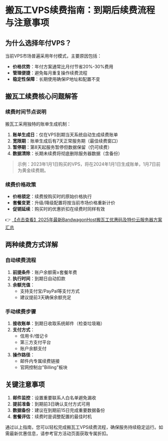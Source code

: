 # 搬瓦工VPS续费指南：到期后续费流程与注意事项

## 为什么选择年付VPS？

当前VPS市场普遍采用年付模式，主要原因包括：
- **价格优势**：年付方案通常比月付节省20%-30%费用
- **管理便捷**：避免每月重复操作续费流程
- **稳定性保障**：长期使用确保IP地址和配置不变

## 搬瓦工续费核心问题解答

### 续费时间节点说明
搬瓦工采用独特的账单生成机制：
1. **账单生成日**：仅在VPS到期当天系统自动生成续费账单
2. **宽限期**：账单生成后有7天正常服务期（最佳续费窗口）
3. **暂停期**：第8天起服务暂停但数据保留（仍可续费）
4. **数据清除**：长期未续费将彻底删除服务器数据（含备份）

> 示例：2023年1月1日购买的VPS，将在2024年1月1日生成账单，1月7日前为黄金续费期。

### 续费价格政策
- **价格锁定**：续费按购买时的原始价格执行
- **套餐变更**：升级/降级配置将按当前市场价格重新计价
- **促销延续**：购买时的优惠折扣在续费时同样有效

👉 [【点击查看】2025年最新BandwagonHost搬瓦工优惠码及特价云服务器方案汇总](https://bit.ly/banwagon)

## 两种续费方式详解

### 自动续费流程
1. **前提条件**：账户余额需≥套餐年费
2. **执行时间**：到期日自动扣款
3. **余额充值**：
   - 支持支付宝/PayPal等支付方式
   - 建议提前3天确保余额充足

### 手动续费步骤
1. **接收账单**：到期日收取系统邮件（检查垃圾箱）
2. **支付方式**：
   - 信用卡/借记卡
   - 第三方支付平台
   - 账户余额支付
3. **操作路径**：
   - 邮件内专属续费链接
   - 官网控制台"Billing"板块

## 关键注意事项
1. **邮件监控**：设置重要联系人白名单避免漏收
2. **提前准备**：到期前3日确认支付方式可用
3. **数据备份**：建议在到期前15日完成重要数据备份
4. **套餐评估**：续费时是调整配置的最佳时机

通过以上指南，您可以轻松完成搬瓦工VPS续费流程，确保服务持续稳定运行。如需最新优惠信息，请参考官方活动页面获取专属折扣。